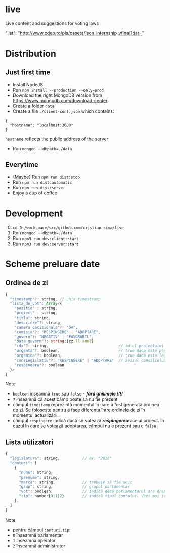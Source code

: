 # live
Live content and suggestions for voting laws


"list": "http://www.cdep.ro/pls/caseta/json_internship_vfinal?dat="

# Distribution

## Just first time
- Install NodeJS
- Run `npm install --production --only=prod`
- Download the right MongoDB version from https://www.mongodb.com/download-center
- Create a folder `data`
- Create a file `./client-conf.json` which contains:
```
{
  "hostname": "localhost:3000"
}
```
`hostname` reflects the public address of the server

- Run `mongod --dbpath=./data`

## Everytime

- {Maybe} Run `npm run dist:stop`
- Run `npm run dist:automatic`
- Run `npm run dist:serve`
- Enjoy a cup of coffee

# Development

0. `cd D:/workspace/src/github.com/cristian-sima/live`
1. Run `mongod --dbpath=./data`
2. Run `npm3 run dev:client:start`
3. Run `npm3 run dev:server:start`


# Scheme preluare date

## Ordinea de zi

```js
{
  "timestamp"?: string, // unix timestramp
  "lista_de_vot": Array<{
    "pozitie" : string,
    "proiect" : string,
    "titlu": string,
    "descriere"?: string,
    "camera decizionala"?: "DA",
    "comisia"?: "RESPINGERE" | "ADOPTARE",
    "guvern"?: "NEGATIV" | "FAVORABIL",
    "data guvern"?: string:{zz.ll.anul}
    "idx"?: string,                               // id-ul proiectului pe cdep.ro
    "urgenta"?: boolean,                          // true daca este procedura de urgenta
    "organica"?: boolean,                         // true daca este lege organica,
    "consLegislativ"?: "RESPINGERE" | "ADOPTARE"  // avizul consiliului legislativ
    "respingere"?: boolean
  }>
}
```

Note:
- `boolean` înseamnă `true` sau `false` - ***fără ghilimele !!!!***
- `?` înseamnă că acest câmp poate să nu fie prezent
- câmpul `timestamp` reprezintă momentul în care a fost generată ordinea de zi. Se folosește pentru a face diferența între ordinele de zi în momentul actualizării.
- câmpul `respingere` indică dacă se votează ***respingerea*** acelui proiect. În cazul în care se votează adoptarea, câmpul nu e prezent sau e `false`

## Lista utilizatori

```js
{
  "legislatura": string,          // ex. "2016"
  "conturi": [
    {
      "nume": string,
      "prenume": string,
      "marca": string,            // trebuie să fie unic
      "grup": string,             // grupul parlamentar
      "vot": boolean,             // indică dacă parlamentarul are drept să voteze sau nu
      "tip": number{0|1|2}        // indică tipul contului. Vezi mai jos
    },
  ]
}
```

Note:
- pentru câmpul `conturi.tip`:
- `0` înseamnă parlamentar
- `1` înseamnă operator
- `2` înseamnă administrator
